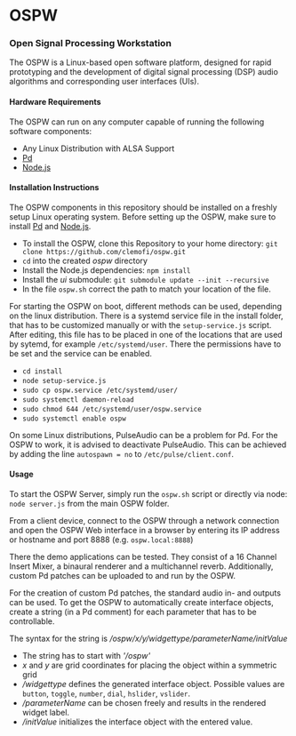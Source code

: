 # OSPW

### Open Signal Processing Workstation

The OSPW is a Linux-based open software platform, designed for rapid prototyping and the development of digital signal processing (DSP) audio algorithms and corresponding user interfaces (UIs).

#### Hardware Requirements

The OSPW can run on any computer capable of running the following software components:

- Any Linux Distribution with ALSA Support
- [Pd](https://github.com/pure-data/pure-data)
- [Node.js](https://nodejs.org/en/)

#### Installation Instructions

The OSPW components in this repository should be installed on a freshly setup Linux operating system. Before setting up the OSPW, make sure to install [Pd](https://github.com/pure-data/pure-data) and [Node.js](https://nodejs.org/en/).

- To install the OSPW, clone this Repository to your home directory: `git clone https://github.com/clemofi/ospw.git`
- `cd` into the created *ospw* directory
- Install the Node.js dependencies: `npm install`
- Install the *ui* submodule: `git submodule update --init --recursive`
- In the file `ospw.sh` correct the path to match your location of the file.

For starting the OSPW on boot, different methods can be used, depending on the linux distribution. There is a systemd service file in the install folder, that has to be customized manually or with the `setup-service.js` script. After editing, this file has to be placed in one of the locations that are used by sytemd, for example `/etc/systemd/user`. There the permissions have to be set and the service can be enabled.

- `cd install`
- `node setup-service.js `
- `sudo cp ospw.service /etc/systemd/user/`
- `sudo systemctl daemon-reload`
- `sudo chmod 644 /etc/systemd/user/ospw.service`
- `sudo systemctl enable ospw`

On some Linux distributions, PulseAudio can be a problem for Pd. For the OSPW to work, it is advised to deactivate PulseAudio. This can be achieved by adding the line `autospawn = no` to `/etc/pulse/client.conf`.

#### Usage

To start the OSPW Server, simply run the `ospw.sh` script or directly via node: `node server.js` from the main OSPW folder.

From a client device, connect to the OSPW through a network connection and open the OSPW Web interface in a browser by entering its IP address or hostname and port 8888 (e.g. `ospw.local:8888`)

There the demo applications can be tested. They consist of a 16 Channel Insert Mixer, a binaural renderer and a multichannel reverb.
Additionally, custom Pd patches can be uploaded to and run by the OSPW.

For the creation of custom Pd patches, the standard audio in- and outputs can be used.
To get the OSPW to automatically create interface objects, create a string (in a Pd comment) for each parameter that has to be controllable.

The syntax for the string is */ospw/x/y/widgettype/parameterName/initValue*

- The string has to start with *'/ospw'*
- *x* and *y* are grid coordinates for placing the object within a symmetric grid
- */widgettype* defines the generated interface object. Possible values are `button`, `toggle`, `number`, `dial`, `hslider`, `vslider`.
- */parameterName* can be chosen freely and results in the rendered widget label.
- */initValue* initializes the interface object with the entered value.
